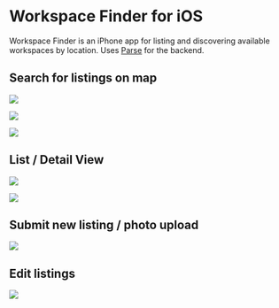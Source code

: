 # Workspace Finder for iOS

Workspace Finder is an iPhone app for listing and discovering available workspaces by location. Uses [Parse](https://parse.com/) for the backend.

## Search for listings on map

![](/img/req1.png)

![](/img/req2_1.png)

![](/img/req2_2.png)

## List / Detail View

![](/img/req3_1.png)

![](/img/req3_2.png)

## Submit new listing / photo upload
![](/img/req5_1.png)

## Edit listings

![](/img/req6_1.png)
